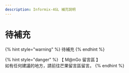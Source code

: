 ```yaml
---
description: Informix-4GL 補充說明
---
```


# 待補充

{% hint style="warning" %}
待補充
{% endhint %}

{% hint style="danger" %}
【 M@nGo 留言區 】\
如有任何建議的地方，請前往芒果留言區留言。
{% endhint %}

